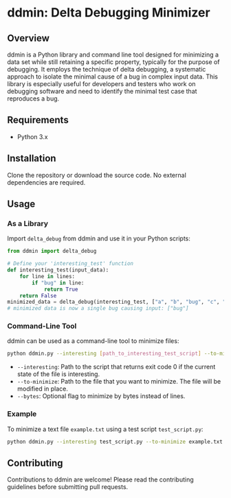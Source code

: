 # ddmin: Delta Debugging Minimizer

## Overview
ddmin is a Python library and command line tool designed for minimizing a data set while still retaining a specific property, typically for the purpose of debugging. It employs the technique of delta debugging, a systematic approach to isolate the minimal cause of a bug in complex input data. This library is especially useful for developers and testers who work on debugging software and need to identify the minimal test case that reproduces a bug.

## Requirements
- Python 3.x

## Installation
Clone the repository or download the source code. No external dependencies are required.

## Usage

### As a Library
Import `delta_debug` from ddmin and use it in your Python scripts:

```python
from ddmin import delta_debug

# Define your 'interesting_test' function
def interesting_test(input_data):
    for line in lines:
        if "bug" in line:
            return True
    return False
minimized_data = delta_debug(interesting_test, ["a", "b", "bug", "c", "bug", "bug"])
# minimized data is now a single bug causing input: ["bug"]
```

### Command-Line Tool
ddmin can be used as a command-line tool to minimize files:

```bash
python ddmin.py --interesting [path_to_interesting_test_script] --to-minimize [path_to_file_to_minimize] [--bytes]
```

- `--interesting`: Path to the script that returns exit code 0 if the current state of the file is interesting.
- `--to-minimize`: Path to the file that you want to minimize. The file will be modified in place.
- `--bytes`: Optional flag to minimize by bytes instead of lines.

### Example
To minimize a text file `example.txt` using a test script `test_script.py`:

```bash
python ddmin.py --interesting test_script.py --to-minimize example.txt
```

## Contributing
Contributions to ddmin are welcome! Please read the contributing guidelines before submitting pull requests.

